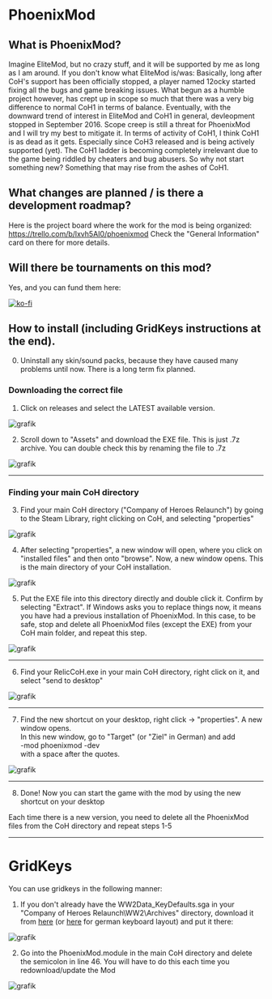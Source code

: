 # PhoenixMod

## What is PhoenixMod?
Imagine EliteMod, but no crazy stuff, and it will be supported by me as long as I am around.
If you don't know what EliteMod is/was: Basically, long after CoH's support has been officially stopped,
a player named 12ocky started fixing all the bugs and game breaking issues. What begun as a humble project however, 
has crept up in scope so much that there was a very big difference to normal CoH1 in terms of balance.
Eventually, with the downward trend of interest in EliteMod and CoH1 in general, devleopment stopped in September 2016.
Scope creep is still a threat for PhoenixMod and I will try my best to mitigate it. In terms of activity of CoH1, 
I think CoH1 is as dead as it gets. Especially since CoH3 released and is being actively supported (yet).
The CoH1 ladder is becoming completely irrelevant due to the game being riddled by cheaters and bug abusers.
So why not start something new? Something that may rise from the ashes of CoH1.

## What changes are planned / is there a development roadmap?
Here is the project board where the work for the mod is being organized:
https://trello.com/b/lxvh5AI0/phoenixmod
Check the "General Information" card on there for more details.

## Will there be tournaments on this mod?
Yes, and you can fund them here:

[![ko-fi](https://ko-fi.com/img/githubbutton_sm.svg)](https://ko-fi.com/M4M8X1O2A)


## How to install (including GridKeys instructions at the end). 

0. Uninstall any skin/sound packs, because they have caused many problems until now. There is a long term fix planned.


### Downloading the correct file

1. Click on releases and select the LATEST available version.

![grafik](https://github.com/Nubb3r/PhoenixMod/assets/12478713/9ae5df69-ed13-4bb8-9d13-8f8a058fe081)


2. Scroll down to "Assets" and download the EXE file. This is just .7z archive. You can double check this by renaming the file to .7z

![grafik](https://github.com/Nubb3r/PhoenixMod/assets/12478713/fb483517-985e-4ce1-86da-06b1d98daf17)


---


### Finding your main CoH directory

3. Find your main CoH directory ("Company of Heroes Relaunch") by going to the Steam Library, right clicking on CoH, and selecting "properties"

![grafik](https://github.com/Nubb3r/PhoenixMod/assets/12478713/c48f9951-46ba-47a3-bedd-8a1fde19860a)

4. After selecting "properties", a new window will open, where you click on "installed files" and then onto "browse". Now, a new window opens. This is the main directory of your CoH installation.

![grafik](https://github.com/Nubb3r/PhoenixMod/assets/12478713/9b74b189-2370-4ef6-8466-cc76a4b92b46)

5. Put the EXE file into this directory directly and double click it. Confirm by selecting "Extract". If Windows asks you to replace things now, it means you have had a previous installation of PhoenixMod. In this case, to be safe, stop and delete all PhoenixMod files (except the EXE) from your CoH main folder, and repeat this step.

![grafik](https://github.com/Nubb3r/PhoenixMod/assets/12478713/e9e1dfa7-e09a-45c0-91a9-0fbdec1078cf)


---


6. Find your RelicCoH.exe in your main CoH directory, right click on it, and select "send to desktop"

![grafik](https://user-images.githubusercontent.com/12478713/160441611-e84c3e7d-2100-4a3d-9f23-d4a707afbe14.png)


---


7. Find the new shortcut on your desktop, right click -> "properties". A new window opens.<br>
In this new window, go to "Target" (or "Ziel" in German) and add<br>
-mod phoenixmod -dev<br>
with a space after the quotes.

   
![grafik](https://user-images.githubusercontent.com/12478713/200003634-db392825-e72f-402d-b698-f9e3541d6952.png)


---


8. Done! Now you can start the game with the mod by using the new shortcut on your desktop


Each time there is a new version, you need to delete all the PhoenixMod files from the CoH directory and repeat steps 1-5















---


# GridKeys
You can use gridkeys in the following manner:

1. If you don't already have the WW2Data_KeyDefaults.sga in your "Company of Heroes Relaunch\WW2\Archives" directory,
   download it from [here](https://github.com/Nubb3r/PhoenixMod/files/8417378/WW2Data_KeyDefaults.zip) (or [here](https://github.com/Nubb3r/PhoenixMod/files/8417617/WW2Data_KeyDefaults_de.zip) for german keyboard layout) and put it there:
   
![grafik](https://user-images.githubusercontent.com/12478713/161741018-b3a25ffc-bee1-4249-95a4-ffb77d7e0509.png)

   
2. Go into the PhoenixMod.module in the main CoH directory and delete the semicolon in line 46. You will have to do this each time you redownload/update the Mod

![grafik](https://user-images.githubusercontent.com/12478713/161740515-9f49f85c-1be4-4557-9af0-c0668b81d48c.png)



